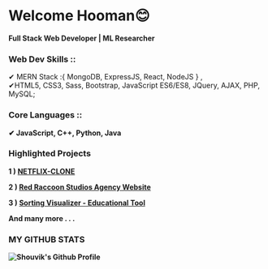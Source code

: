 <h1>Welcome Hooman😊</h1>

<p><b>Full Stack Web Developer | ML Researcher</b></p>


<h3><b>Web Dev Skills ::</b></h3>✔ MERN Stack :{ MongoDB, ExpressJS, React, NodeJS } , <br>✔HTML5, CSS3, Sass, Bootstrap, JavaScript ES6/ES8, JQuery, AJAX, PHP, MySQL;
<h3><b>Core Languages ::</3></h4>✔ JavaScript, C++, Python, Java


<h3>Highlighted Projects</h3> 
<p> 1 ) <a href="https://netflix-clone-c4719.web.app/"> NETFLIX-CLONE</a> </p>
<p> 2 ) <a href="https://theredraccoonstudios.com/"> Red Raccoon Studios Agency Website</a> </p>
<p> 3 ) <a href="https://techieshouvik.github.io/Sorting-Visualizer/"> Sorting Visualizer - Educational Tool</a> </p>
<p> And many more . . .</p>


<h3>MY GITHUB STATS</h3>
<img alt="Shouvik's Github Profile" src="https://github-readme-stats.vercel.app/api?username=techieshouvik&theme=merko">
